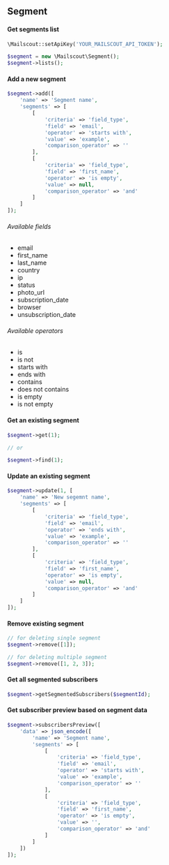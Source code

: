 ## Segment

#### Get segments list

```php
\Mailscout::setApiKey('YOUR_MAILSCOUT_API_TOKEN');

$segment = new \Mailscout\Segment();
$segment->lists();
```

#### Add a new segment

```php
$segment->add([
    'name' => 'Segment name',
    'segments' => [
        [
            'criteria' => 'field_type',
            'field' => 'email',
            'operator' => 'starts with',
            'value' => 'example',
            'comparison_operator' => ''
        ],
        [
            'criteria' => 'field_type',
            'field' => 'first_name',
            'operator' => 'is empty',
            'value' => null,
            'comparison_operator' => 'and'
        ]
    ]
]);
```

###### Available fields

- email
- first_name
- last_name
- country
- ip
- status
- photo_url
- subscription_date
- browser
- unsubscription_date

###### Available operators

- is
- is not
- starts with
- ends with
- contains
- does not contains
- is empty
- is not empty

#### Get an existing segment

```php
$segment->get(1);

// or

$segment->find(1);
```

#### Update an existing segment

```php
$segment->update(1, [
    'name' => 'New segemnt name',
    'segments' => [
        [
            'criteria' => 'field_type',
            'field' => 'email',
            'operator' => 'ends with',
            'value' => 'example',
            'comparison_operator' => ''
        ],
        [
            'criteria' => 'field_type',
            'field' => 'first_name',
            'operator' => 'is empty',
            'value' => null,
            'comparison_operator' => 'and'
        ]
    ]
]);
```

#### Remove existing segment

```php
// for deleting single segment
$segment->remove([1]);

// for deleting multiple segment
$segment->remove([1, 2, 3]);
```

#### Get all segmented subscribers

```php
$segment->getSegmentedSubscribers($segmentId);
```

#### Get subscriber preview based on segment data

```php
$segment->subscribersPreview([
    'data' => json_encode([
        'name' => 'Segment name',
        'segments' => [
            [
                'criteria' => 'field_type',
                'field' => 'email',
                'operator' => 'starts with',
                'value' => 'example',
                'comparison_operator' => ''
            ],
            [
                'criteria' => 'field_type',
                'field' => 'first_name',
                'operator' => 'is empty',
                'value' => '',
                'comparison_operator' => 'and'
            ]
        ]
    ])
]);
```